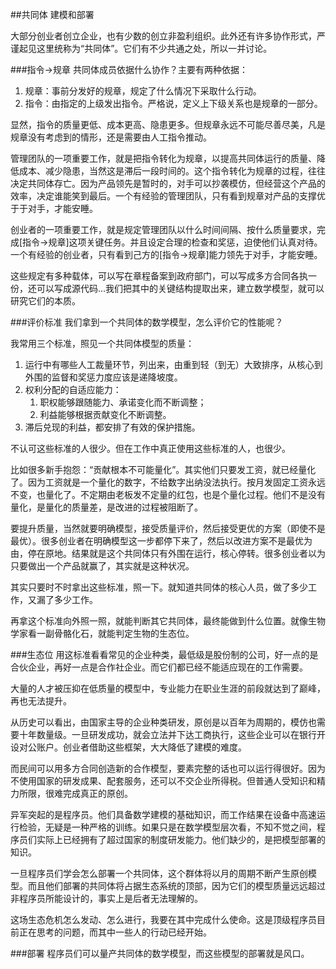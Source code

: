 ##共同体
建模和部署

大部分创业者创立企业，也有少数的创立非盈利组织。此外还有许多协作形式，严谨起见这里统称为“共同体”。它们有不少共通之处，所以一并讨论。

###指令->规章
共同体成员依据什么协作？主要有两种依据：

1. 规章：事前分发好的规章，规定了什么情况下采取什么行动。
2. 指令：由指定的上级发出指令。严格说，定义上下级关系也是规章的一部分。

显然，指令的质量更低、成本更高、隐患更多。但规章永远不可能尽善尽美，凡是规章没有考虑到的情形，还是需要由人工指令推动。

管理团队的一项重要工作，就是把指令转化为规章，以提高共同体运行的质量、降低成本、减少隐患，当然这是滞后一段时间的。这个指令转化为规章的过程，往往决定共同体存亡。因为产品领先是暂时的，对手可以抄袭模仿，但经营这个产品的效率，决定谁能笑到最后。一个有经验的管理团队，只有看到规章对产品的支撑优于于对手，才能安睡。

创业者的一项重要工作，就是规定管理团队以什么时间间隔、按什么质量要求，完成[指令->规章]这项关键任务。并且设定合理的检查和奖惩，迫使他们认真对待。一个有经验的创业者，只有看到己方的[指令->规章]能力领先于对手，才能安睡。

这些规定有多种载体，可以写在章程备案到政府部门，可以写成多方合同各执一份，还可以写成源代码...我们把其中的关键结构提取出来，建立数学模型，就可以研究它们的本质。

###评价标准
我们拿到一个共同体的数学模型，怎么评价它的性能呢？

我常用三个标准，照见一个共同体模型的质量：

1. 运行中有哪些人工裁量环节，列出来，由重到轻（到无）大致排序，从核心到外围的监督和奖惩力度应该是递降坡度。
2. 权利分配的自适应能力：
	1. 职权能够跟随能力、承诺变化而不断调整；
	2. 利益能够根据贡献变化不断调整。
3. 滞后兑现的利益，都安排了有效的保护措施。

不认可这些标准的人很少。但在工作中真正使用这些标准的人，也很少。

比如很多新手抱怨：“贡献根本不可能量化”。其实他们只要发工资，就已经量化了。因为工资就是一个量化的数字，不给数字出纳没法执行。按月发固定工资永远不变，也量化了。不定期由老板发不定量的红包，也是个量化过程。他们不是没有量化，是量化的质量差，是改进的过程被阻断了。

要提升质量，当然就要明确模型，接受质量评价，然后接受更优的方案（即使不是最优）。很多创业者在明确模型这一步都停下来了，然后以改进方案不是最优为由，停在原地。结果就是这个共同体只有外围在运行，核心停转。很多创业者以为只要做出一个产品就赢了，其实就是这种状况。

其实只要时不时拿出这些标准，照一下。就知道共同体的核心人员，做了多少工作，又漏了多少工作。

再拿这个标准向外照一照，就能判断其它共同体，最终能做到什么位置。就像生物学家看一副骨骼化石，就能判定生物的生态位。

###生态位
用这标准看看常见的企业种类，最低级是股份制的公司，好一点的是合伙企业，再好一点是合作社企业。而它们都已经不能适应现在的工作需要。

大量的人才被压抑在低质量的模型中，专业能力在职业生涯的前段就达到了巅峰，再也无法提升。

从历史可以看出，由国家主导的企业种类研发，原创是以百年为周期的，模仿也需要十年数量级。一旦研发成功，就会立法并下达工商执行，这些企业可以在银行开设对公账户。创业者借助这些框架，大大降低了建模的难度。

而民间可以用多方合同创造新的合作模型，要素完整的话也可以运行得很好。因为不使用国家的研发成果、配套服务，还可以不交企业所得税。但普通人受知识和精力所限，很难完成真正的原创。

异军突起的是程序员。他们具备数学建模的基础知识，而工作结果在设备中高速运行检验，无疑是一种严格的训练。如果只是在数学模型层次看，不知不觉之间，程序员们实际上已经拥有了超过国家的制度研发能力。他们缺少的，是把模型部署的知识。

一旦程序员们学会怎么部署一个共同体，这个群体将以月的周期不断产生原创模型。而且他们部署的共同体将占据生态系统的顶部，因为它们的模型质量远远超过非程序员所能设计的，事实上是后者无法理解的。

这场生态危机怎么发动、怎么进行，我要在其中完成什么使命。这是顶级程序员目前正在思考的问题，而其中一些人的行动已经开始。

###部署
程序员们可以量产共同体的数学模型，而这些模型的部署就是风口。

